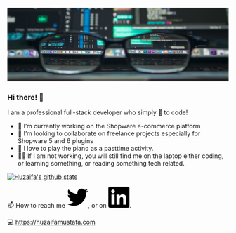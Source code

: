 [![Header](https://github.com/zaifastafa/zaifastafa/blob/master/assets/header.jpeg "Header")](https://huzaifamustafa.com/)

### Hi there! 👋

I am a professional full-stack developer who simply :blue_heart: to code!

<!--
Here are some ideas to get you started:

- 🔭 I’m currently working on 
- 🌱 I’m currently learning ...
- 👯 I’m looking to collaborate on ...
- 🤔 I’m looking for help with ...
- 💬 Ask me about ...
- 📫 How to reach me: ...
- 😄 Pronouns: ...
- ⚡ Fun fact: ...
-->

- 🔭 I’m currently working on the Shopware e-commerce platform
- :briefcase: I’m looking to collaborate on freelance projects especially for Shopware 5 and 6 plugins
- :musical_keyboard: I love to play the piano as a pasttime activity. 
- :man_technologist: If I am not working, you will still find me on the laptop either coding, or learning something, or reading something tech related. 

[![Huzaifa's github stats](https://github-readme-stats.vercel.app/api?username=zaifastafa)](https://github.com/zaifastafa/github-readme-stats)

📫 How to reach me
[![Twitter][1.1]][1],  or on [![LinkedIn][2.1]][2].

:computer: https://huzaifamustafa.com

<!-- links to media -->

[1.1]: https://github.com/zaifastafa/zaifastafa/blob/master/assets/twitter.svg
[2.1]: https://github.com/zaifastafa/zaifastafa/blob/master/assets/linkedin.svg

<!-- Links to your social media accounts -->

[1]: https://twitter.com/zaifastafa
[2]: https://www.linkedin.com/in/zaifastafa/


<!-- Resources -->
<!-- Icons: https://simpleicons.org/ -->
<!-- GitHub Stats: https://github.com/anuraghazra/github-readme-stats -->
<!-- Emojis: https://emojipedia.org/emoji/ -->
<!-- HTML Emojis: https://www.fileformat.info/index.htm -->
<!-- Shields: https://shields.io/ -->
